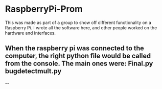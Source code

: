# RaspberryPi-Prom

This was made as part of a group to show off different functionality on a Raspberry Pi. I wrote all the software here, and  other people worked on the hardware and interfaces.

When the raspberry pi was connected to the computer, the right python file would be called from the console. The main ones were:
Final.py
bugdetectmult.py
--
--

